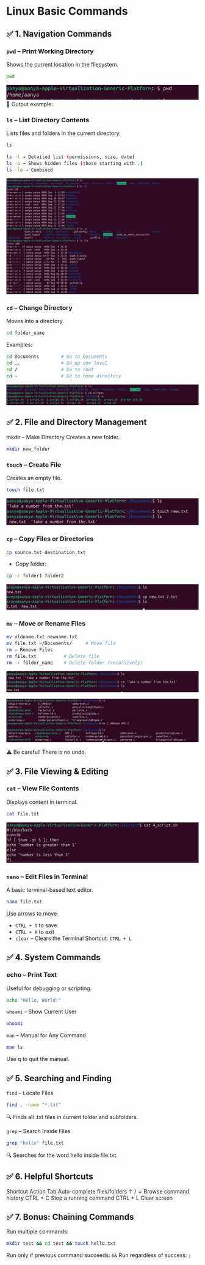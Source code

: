 # Linux Basic Commands
## ✅ 1. Navigation Commands
### `pwd` – Print Working Directory
Shows the current location in the filesystem.
```bash
pwd
```
![alttext](./images/pwd.png)
📌 Output example:

### `ls` – List Directory Contents
Lists files and folders in the current directory.
```bash
ls
```

```bash
ls -l → Detailed list (permissions, size, date)
ls -a → Shows hidden files (those starting with .)
ls -la → Combined
```
![alttext](./images/ls.png)

### `cd` – Change Directory
Moves into a directory.
```bash
cd folder_name
```
Examples:
```bash
cd Documents        # Go to Documents
cd ..               # Go up one level
cd /                # Go to root
cd ~                # Go to home directory
```
![alttext](./images/cd.png)

## ✅ 2. File and Directory Management
mkdir – Make Directory
Creates a new folder.
```bash
mkdir new_folder
```

### `touch` – Create File
Creates an empty file.
```bash
touch file.txt
```
![alttext](./images/tch.png)

### `cp` – Copy Files or Directories
```bash
cp source.txt destination.txt
```
* Copy folder:
```bash
cp -r folder1 folder2
```
![alttext](./images/cp.png)

### `mv` – Move or Rename Files
```bash
mv oldname.txt newname.txt
mv file.txt ~/Documents/     # Move file
rm – Remove Files
rm file.txt          # Delete file
rm -r folder_name    # Delete folder (recursively)
```

![alttext](./images/rm.png)

![alttext](./images/mv.png)

⚠️ Be careful! There is no undo.

## ✅ 3. File Viewing & Editing
### `cat` – View File Contents
Displays content in terminal.
```bash
cat file.txt
```
![alttext](./images/cat.png)
### `nano` – Edit Files in Terminal
A basic terminal-based text editor.
```bash
nano file.txt
```

Use arrows to move
- `CTRL + O` to save
- `CTRL + X` to exit
- `clear` – Clears the Terminal
Shortcut: `CTRL + L`

## ✅ 4. System Commands
### echo – Print Text
Useful for debugging or scripting.

```bash
echo "Hello, World!"
```
`whoami` – Show Current User
```bash
whoami
```
`man` – Manual for Any Command
```bash
man ls
```
Use q to quit the manual.

## ✅ 5. Searching and Finding
`find` – Locate Files
```bash
find . -name "*.txt"
```
🔍 Finds all .txt files in current folder and subfolders.

`grep` – Search Inside Files
```bash
grep "hello" file.txt
```
🔍 Searches for the word hello inside file.txt.

## ✅ 6. Helpful Shortcuts
Shortcut	Action
Tab	Auto-complete files/folders
↑ / ↓	Browse command history
CTRL + C	Stop a running command
CTRL + L	Clear screen

## ✅ 7. Bonus: Chaining Commands
Run multiple commands:
```bash
mkdir test && cd test && touch hello.txt
```
Run only if previous command succeeds: `&&`
Run regardless of success: `;`
